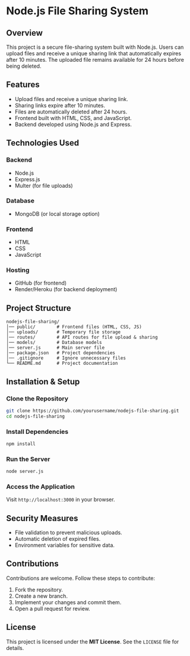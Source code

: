 # Node.js File Sharing System

## Overview
This project is a secure file-sharing system built with Node.js. Users can upload files and receive a unique sharing link that automatically expires after 10 minutes. The uploaded file remains available for 24 hours before being deleted.

## Features
- Upload files and receive a unique sharing link.
- Sharing links expire after 10 minutes.
- Files are automatically deleted after 24 hours.
- Frontend built with HTML, CSS, and JavaScript.
- Backend developed using Node.js and Express.

## Technologies Used
### Backend
- Node.js
- Express.js
- Multer (for file uploads)

### Database
- MongoDB (or local storage option)

### Frontend
- HTML
- CSS
- JavaScript

### Hosting
- GitHub (for frontend)
- Render/Heroku (for backend deployment)

## Project Structure
```
nodejs-file-sharing/
│── public/        # Frontend files (HTML, CSS, JS)
│── uploads/       # Temporary file storage
│── routes/        # API routes for file upload & sharing
│── models/        # Database models
│── server.js      # Main server file
│── package.json   # Project dependencies
│── .gitignore     # Ignore unnecessary files
└── README.md      # Project documentation
```

## Installation & Setup
### Clone the Repository
```bash
git clone https://github.com/yourusername/nodejs-file-sharing.git
cd nodejs-file-sharing
```

### Install Dependencies
```bash
npm install
```

### Run the Server
```bash
node server.js
```

### Access the Application
Visit `http://localhost:3000` in your browser.

## Security Measures
- File validation to prevent malicious uploads.
- Automatic deletion of expired files.
- Environment variables for sensitive data.

## Contributions
Contributions are welcome. Follow these steps to contribute:
1. Fork the repository.
2. Create a new branch.
3. Implement your changes and commit them.
4. Open a pull request for review.

## License
This project is licensed under the **MIT License**. See the `LICENSE` file for details.
